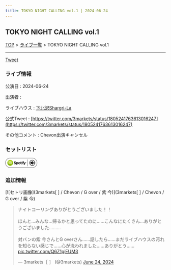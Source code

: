 ```yaml
---
title: TOKYO NIGHT CALLING vol.1 | 2024-06-24
---
```

## TOKYO NIGHT CALLING vol.1

[TOP](/setlist/) > [ライブ一覧](lives.html) > TOKYO NIGHT CALLING vol.1

___

<a href="https://twitter.com/share?ref_src=twsrc%5Etfw" data-text="3markets[ ]セットリスト > TOKYO NIGHT CALLING vol.1" class="twitter-share-button" data-via="3markets" data-hashtags="3markets" data-related="3markets" data-show-count="false">Tweet</a>

### ライブ情報

公演日
:    2024-06-24

出演者
:    

ライブハウス
:    [下北沢Shargri-La](livehouse012.html)

公式Tweet
:    [https://twitter.com/3markets/status/1805241763613016247](https://twitter.com/3markets/status/1805241763613016247)

その他コメント
:    Chevon出演キャンセル

### セットリスト


[![play with spotify](images/spotify-icon.png)](https://open.spotify.com/playlist/7mVmoeNTaxKD17cJTWaELC)





### 追加情報

[![セトリ画像](3markets[ ] / Chevon / G over / 紫 今)](3markets[ ] / Chevon / G over / 紫 今)


<blockquote class="twitter-tweet"><p lang="ja" dir="ltr">ナイトコーリングありがとうございました！！<br><br>ほんと…みんな…帰るかと思ってたのに……こんなにたくさん…ありがとうございました………<br><br>対バンの紫 今さんとG overさん……話したら……まだライブハウスの汚れを知らない感じで……心が洗われました……ありがとう…… <a href="https://t.co/Q6Z1giEUM3">pic.twitter.com/Q6Z1giEUM3</a></p>&mdash; 3markets［ ］ (@3markets) <a href="https://twitter.com/3markets/status/1805241763613016247?ref_src=twsrc%5Etfw">June 24, 2024</a></blockquote>
<script async src="https://platform.twitter.com/widgets.js" charset="utf-8"></script>




<script async src="https://platform.twitter.com/widgets.js" charset="utf-8"></script>